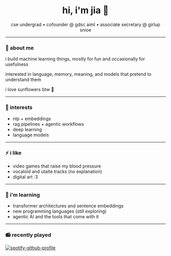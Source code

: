 <h1 align="center">hi, i'm jia 🍓</h1>
<p align="center">cse undergrad • cofounder @ gdsc aiml • associate secretary @ girlup snioe</p>

---

### 🐝 about me

i build machine learning things, mostly for fun and occasionally for usefulness  

interested in language, memory, meaning, and models that pretend to understand them

i love sunflowers btw 🌻

---

### 🦈 interests

- nlp + embeddings  
- rag pipelines + agentic workflows  
- deep learning  
- language models

---

### ⚡ i like

- video games that raise my blood pressure 
- vocaloid and utaite tracks (no explanation)  
- digital art :3

---

### 📔 i’m learning

- transformer architectures and sentence embeddings  
- new programming languages (still exploring)  
- agentic AI and the tools that come with it  

---
### 📻 recently played

[![spotify-github-profile](https://spotify-github-profile.kittinanx.com/api/view?uid=51k3c445xb2870pptbmc0linj&cover_image=true&theme=novatorem&show_offline=false&background_color=343045&interchange=false&bar_color=d0018f&bar_color_cover=false)](https://spotify-github-profile.kittinanx.com/api/view?uid=51k3c445xb2870pptbmc0linj&redirect=true)
